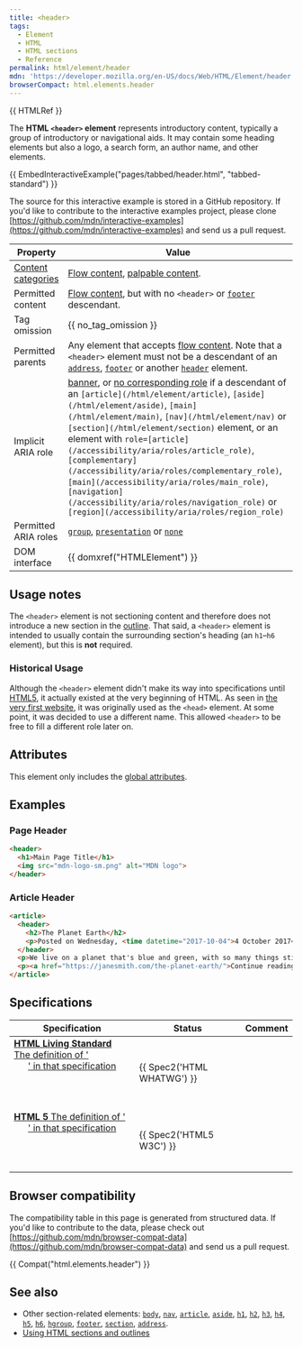 ```yaml
---
title: <header>
tags:
  - Element
  - HTML
  - HTML sections
  - Reference
permalink: html/element/header
mdn: 'https://developer.mozilla.org/en-US/docs/Web/HTML/Element/header'
browserCompact: html.elements.header
---
```

{{ HTMLRef }}

The **HTML `<header>` element** represents introductory content, typically a group of introductory or navigational aids. It may contain some heading elements but also a logo, a search form, an author name, and other elements.

{{ EmbedInteractiveExample("pages/tabbed/header.html", "tabbed-standard") }}

The source for this interactive example is stored in a GitHub repository. If you'd like to contribute to the interactive examples project, please clone [https://github.com/mdn/interactive-examples](https://github.com/mdn/interactive-examples) and send us a pull request.

| Property | Value |
| --- | --- |
| [Content categories](/html/content_categories) | [Flow content](/html/content_categories#flow_content), [palpable content](/guide/html/content_categories#palpable_content). |
| Permitted content | [Flow content](/html/content_categories#flow_content), but with no `<header>` or [`footer`](/html/element/footer/) descendant. |
| Tag omission | {{ no_tag_omission }} |
| Permitted parents | Any element that accepts [flow content](/html/content_categories#flow_content). Note that a `<header>` element must not be a descendant of an [`address`](/html/element/address/), [`footer`](/html/element/footer/) or another [`header`](/html/element/header/) element. |
| Implicit ARIA role | [banner](/accessibility/aria/roles/banner_role), or [no corresponding role](https://www.w3.org/TR/html-aria/#dfn-no-corresponding-role) if a descendant of an `[article](/html/element/article)`, `[aside](/html/element/aside)`, `[main](/html/element/main)`, `[nav](/html/element/nav)` or `[section](/html/element/section)` element, or an element with `role=[article](/accessibility/aria/roles/article_role)`, `[complementary](/accessibility/aria/roles/complementary_role)`, `[main](/accessibility/aria/roles/main_role)`, `[navigation](/accessibility/aria/roles/navigation_role)` or `[region](/accessibility/aria/roles/region_role)` |
| Permitted ARIA roles | [`group`](https://w3c.github.io/aria/#group), [`presentation`](https://w3c.github.io/aria/#presentation) or [`none`](https://w3c.github.io/aria/#none) |
| DOM interface | {{ domxref("HTMLElement") }} |

## Usage notes

The `<header>` element is not sectioning content and therefore does not introduce a new section in the [outline](/en-US/docs/Sections_and_Outlines_of_an_HTML5_document). That said, a `<header>` element is intended to usually contain the surrounding section's heading (an `h1`–`h6` element), but this is **not** required.

### Historical Usage

Although the `<header>` element didn't make its way into specifications until [HTML5](/glossary/html5/), it actually existed at the very beginning of HTML. As seen in [the very first website](http://info.cern.ch/), it was originally used as the `<head>` element. At some point, it was decided to use a different name. This allowed `<header>` to be free to fill a different role later on.

## Attributes

This element only includes the [global attributes](/html/global_attributes).

## Examples

### Page Header

```html
<header>
  <h1>Main Page Title</h1>
  <img src="mdn-logo-sm.png" alt="MDN logo">
</header>

```

### Article Header

```html
<article>
  <header>
    <h2>The Planet Earth</h2>
    <p>Posted on Wednesday, <time datetime="2017-10-04">4 October 2017</time> by Jane Smith</p>
  </header>
  <p>We live on a planet that's blue and green, with so many things still unseen.</p>
  <p><a href="https://janesmith.com/the-planet-earth/">Continue reading....</a></p>
</article>

```

## Specifications

| Specification | Status | Comment |
| --- | --- | --- |
| [**HTML Living Standard** The definition of '<header>' in that specification](https://html.spec.whatwg.org/multipage/semantics.html#the-header-element) | {{ Spec2('HTML WHATWG') }} |  |
| [**HTML 5** The definition of '<header>' in that specification](https://www.w3.org/TR/html52/sections.html#the-header-element) | {{ Spec2('HTML5 W3C') }} |  |

## Browser compatibility

The compatibility table in this page is generated from structured data. If you'd like to contribute to the data, please check out [https://github.com/mdn/browser-compat-data](https://github.com/mdn/browser-compat-data) and send us a pull request.

{{ Compat("html.elements.header") }}

## See also

-   Other section-related elements: [`body`](/html/element/body/), [`nav`](/html/element/nav/), [`article`](/html/element/article/), [`aside`](/html/element/aside/), [`h1`](/html/element/h1/), [`h2`](/html/element/h2/), [`h3`](/html/element/h3/), [`h4`](/html/element/h4/), [`h5`](/html/element/h5/), [`h6`](/html/element/h6/), [`hgroup`](/html/element/hgroup/), [`footer`](/html/element/footer/), [`section`](/html/element/section/), [`address`](/html/element/address/).
-   [Using HTML sections and outlines](/guide/html/using_html_sections_and_outlines)